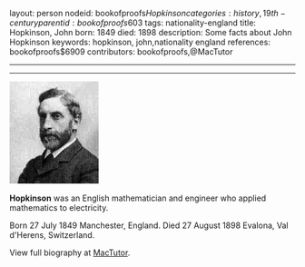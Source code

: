 layout: person
nodeid: bookofproofs$Hopkinson
categories: history,19th-century
parentid: bookofproofs$603
tags: nationality-england
title: Hopkinson, John
born: 1849
died: 1898
description: Some facts about John Hopkinson
keywords: hopkinson, john,nationality england
references: bookofproofs$6909
contributors: bookofproofs,@MacTutor

---


---

![Hopkinson.jpg](https://github.com/bookofproofs/bookofproofs.github.io/blob/main/_sources/_assets/images/portraits/Hopkinson.jpg?raw=true)

**Hopkinson** was an English mathematician and engineer who applied mathematics to electricity.

Born 27 July 1849 Manchester, England. Died 27 August 1898 Evalona, Val d'Herens, Switzerland.


View full biography at [MacTutor](https://mathshistory.st-andrews.ac.uk/Biographies/Hopkinson/).